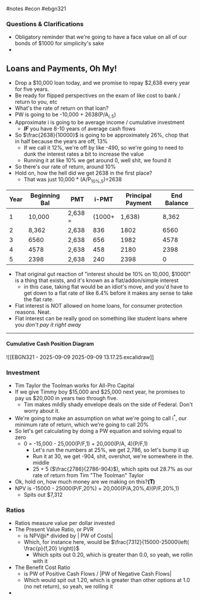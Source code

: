 #notes #econ #ebgn321

### Questions & Clarifications
- Obligatory reminder that we're going to have a face value on all of our bonds of $1000 for simplicity's sake
- 
## Loans and Payments, Oh My!
- Drop a $10,000 loan today, and we promise to repay $2,638 every year for five years.
- Be ready for flipped perspectives on the exam of like cost to bank / return to you, etc
- What's the rate of return on that loan?
- PW is going to be -10,000 + 2638(P/A$_{i,5}$)
- Approximate i is going to be average income / cumulative investment
	- ***IF*** you have 8-10 years of average cash flows
- So $\frac{2638}{10000}$ is going to be approximately 26%, chop that in half because the years are off, 13%
	- If we call it 12%, we're off by like -490, so we're going to need to dunk the interest rates a bit to increase the value
	- Running it at like 10% we get around 0, well shit, we found it
- So there's our rate of return, around 10%
- Hold on, how the hell did we get 2638 in the first place?
	- That was just 10,000 * (A/P<sub>10%,5</sub>)=2638

| Year | Beginning Bal | PMT     | i-PMT  | Principal Payment | End Balance |
| ---- | ------------- | ------- | ------ | ----------------- | ----------- |
| 1    | 10,000        | 2,638 = | (1000+ | 1,638)            | 8,362       |
| 2    | 8,362         | 2,638   | 836    | 1802              | 6560        |
| 3    | 6560          | 2,638   | 656    | 1982              | 4578        |
| 4    | 4578          | 2,638   | 458    | 2180              | 2398        |
| 5    | 2398          | 2,638   | 240    | 2398              | 0           |
- That original gut reaction of "interest should be 10% on 10,000, $1000!" is a thing that exists, and it's known as a flat/addon/simple interest 
	- in this case, taking flat would be an idiot's move, and you'd have to get down to a flat rate of like 6.4% before it makes any sense to take the flat rate.
- Flat interest is NOT allowed on home loans, for consumer protection reasons. Neat.
- Flat interest can be really good on something like student loans where you *don't pay it right away*
----
#### Cumulative Cash Position Diagram
![[EBGN321 - 2025-09-09 2025-09-09 13.17.25.excalidraw]]
### Investment
- Tim Taylor the Toolman works for All-Pro Capital
- If we give Timmy boy $15,000 and $25,000 next year, he promises to pay us $20,000 in years two through five.
	- Tim makes mildly shady envelope deals on the side of Federal. Don't worry about it.
- We're going to make an assumption on what we're going to call i$^*$, our minimum rate of return, which we're going to call 20%
- So let's get calculating by doing a PW equation and solving equal to zero
	- 0 = -15,000 - 25,000(P/F,1) + 20,000(P/A, 4)(P/F,1)
		- Let's run the numbers at 25%, we get 2,786, so let's bump it up
		- Run it at 30, we get -904, shit, overshot, we're somewhere in the. middle
		- 25 + 5 ($\frac{2786}{2786-904}$), which spits out 28.7% as our rate of return from Tim "The Toolman" Taylor
- Ok, hold on, how much money are we making on this?**(𝐓)**
- NPV is -15000 - 25000(P/F,20%) + 20,000(P/A,20%,4)(P/F,20%,1)
	- Spits out $7,312
### Ratios
- Ratios measure value per dollar invested
- The Present Value Ratio, or PVR
	- is NPV@i* divided by | PW of Costs|
	- Which, for instance here, would be $\frac{7312}{15000-25000\left( \frac{p}{f,20} \right)}$
		- Which spits out 0.20, which is greater than 0.0, so yeah, we rollin with it
- The Benefit Cost Ratio
	- is PW of Positive Cash Flows / |PW of Negative Cash Flows|
	- Which would spit out 1.20, which is greater than other options at 1.0 (no net return), so yeah, we rolling it
- 